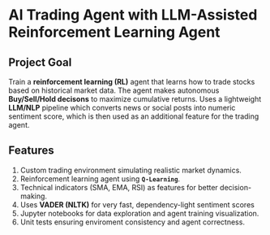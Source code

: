 # AI Trading Agent with LLM-Assisted Reinforcement Learning Agent

## Project Goal
Train a **reinforcement learning (RL)** agent that learns how to trade stocks based on historical market data.
The agent makes autonomous **Buy/Sell/Hold decisons** to maximize cumulative returns.
Uses a lightweight **LLM/NLP** pipeline which converts news or social posts into numeric sentiment score, which is then used as an additional feature for the trading agent.

## Features
1. Custom trading environment simulating realistic market dynamics.
2. Reinforcement learning agent using **`Q-Learning`**.
3. Technical indicators (SMA, EMA, RSI) as features for better decision-making.
4. Uses **VADER (NLTK)** for very fast, dependency-light sentiment scores 
5. Jupyter notebooks for data exploration and agent training visualization. 
6. Unit tests ensuring enviroment consistency and agent correctness.